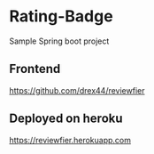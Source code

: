 # Rating-Badge
Sample Spring boot project

## Frontend
https://github.com/drex44/reviewfier

## Deployed on heroku
https://reviewfier.herokuapp.com
